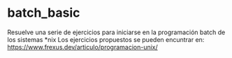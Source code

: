 # batch_basic
Resuelve una serie de ejercicios para iniciarse en la programación batch de los sistemas *nix
Los ejercicios propuestos se pueden encuntrar en: https://www.frexus.dev/articulo/programacion-unix/
